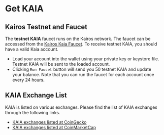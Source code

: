 # Get KAIA

## Kairos Testnet and Faucet <a id="kairos-testnet-and-faucet"></a>

The **testnet KAIA** faucet runs on the Kairos network. The faucet can be accessed from the [Kairos Kaia Faucet](https://faucet.kaia.io). To receive testnet KAIA, you should have a valid Kaia account.

* Load your account into the wallet using your private key or keystore file. Testnet KAIA will be sent to the loaded account. 
* Clicking `Run Faucet` button will send you 50 testnet KAIA and update your balance. Note that you can run the faucet for each account once every 24 hours.

## KAIA Exchange List <a id="kaia-exchange-list"></a>

KAIA is listed on various exchanges.  Please find the list of KAIA exchanges through the following links.

- [KAIA exchanges listed at CoinGecko](https://www.coingecko.com/en/coins/klay#markets)
- [KAIA exchanges listed at CoinMarketCap](https://coinmarketcap.com/currencies/klaytn/markets/)

